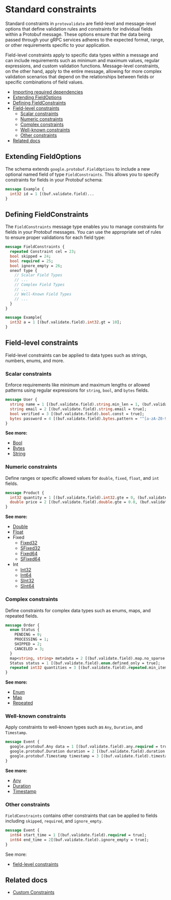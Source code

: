 # Standard constraints

Standard constraints in `protovalidate` are field-level and message-level
options that define validation rules and constraints for individual fields
within a Protobuf message. These options ensure that the data being passed
through your gRPC services adheres to the expected format, range, or other
requirements specific to your application.

Field-level constraints apply to specific data types within a message and can
include requirements such as minimum and maximum values, regular expressions,
and custom validation functions. Message-level constraints, on the other hand,
apply to the entire message, allowing for more complex validation scenarios that
depend on the relationships between fields or specific combinations of field
values.

- [Importing required dependencies](#importing-required-dependencies)
- [Extending FieldOptions](#extending-fieldoptions)
- [Defining FieldConstraints](#defining-fieldconstraints)
- [Field-level constraints](#field-level-constraints)
    - [Scalar constraints](#scalar-constraints)
    - [Numeric constraints](#numeric-constraints)
    - [Complex constraints](#complex-constraints)
    - [Well-known constraints](#well-known-constraints)
    - [Other constraints](#other-constraints)
- [Related docs](#related-docs)

## Extending FieldOptions

The schema extends `google.protobuf.FieldOptions` to include a new optional
named field of type `FieldConstraints`. This allows you to specify
constraints for fields in your Protobuf schema:

```protobuf
message Example {
  int32 id = 1 [(buf.validate.field)...
}
```

## Defining FieldConstraints

The `FieldConstraints` message type enables you to manage constraints for fields
in your Protobuf messages. You can use the appropriate set of rules to ensure
proper validations for each field type:

```protobuf
message FieldConstraints {
  repeated Constraint cel = 23;
  bool skipped = 24;
  bool required = 25;
  bool ignore_empty = 26;
  oneof type {
    // Scalar Field Types
    // ...
    // Complex Field Types
    // ...
    // Well-Known Field Types
    // ...
  }
}
```

```protobuf
message Example{
  int32 a = 1 [(buf.validate.field).int32.gt = 10];
}
```

## Field-level constraints

Field-level constraints can be applied to data types such as strings,
numbers, enums, and more.

### Scalar constraints

Enforce requirements like minimum and maximum lengths or allowed patterns using
regular expressions for `string`, `bool`, and `bytes` fields.

```protobuf
message User {
  string name = 1 [(buf.validate.field).string.min_len = 1, (buf.validate.field).string.max_len = 100];
  string email = 2 [(buf.validate.field).string.email = true];
  bool verified = 3 [(buf.validate.field).bool.const = true];
  bytes password = 4 [(buf.validate.field).bytes.pattern = "^[a-zA-Z0-9]*$"];
}
```

**See more:**

- [Bool](https://buf.build/bufbuild/protovalidate/docs/main:buf.validate#buf.validate.BoolRules)
- [Bytes](https://buf.build/bufbuild/protovalidate/docs/main:buf.validate#buf.validate.BytesRules)
- [String](https://buf.build/bufbuild/protovalidate/docs/main:buf.validate#buf.validate.StringRules)

### Numeric constraints

Define ranges or specific allowed values for `double`, `fixed`, `float`, and
`int` fields.

```protobuf
message Product {
  int32 quantity = 1 [(buf.validate.field).int32.gte = 0, (buf.validate.field).int32.lte = 100];
  double price = 2 [(buf.validate.field).double.gte = 0.0, (buf.validate.field).double.lte = 1000.0];
}
```

**See more:**

- [Double](https://buf.build/bufbuild/protovalidate/docs/main:buf.validate#buf.validate.DoubleRules)
- [Float](https://buf.build/bufbuild/protovalidate/docs/main:buf.validate#buf.validate.FloatRules)
- Fixed
  - [Fixed32](https://buf.build/bufbuild/protovalidate/docs/main:buf.validate#buf.validate.Fixed32Rules)
  - [SFixed32](https://buf.build/bufbuild/protovalidate/docs/main:buf.validate#buf.validate.SFixed32Rules)
  - [Fixed64](https://buf.build/bufbuild/protovalidate/docs/main:buf.validate#buf.validate.Fixed64Rules)
  - [SFixed64](https://buf.build/bufbuild/protovalidate/docs/main:buf.validate#buf.validate.SFixed64Rules)
- Int
  - [Int32](https://buf.build/bufbuild/protovalidate/docs/main:buf.validate#buf.validate.Int32Rules)
  - [Int64](https://buf.build/bufbuild/protovalidate/docs/main:buf.validate#buf.validate.Int64Rules)
  - [SInt32](https://buf.build/bufbuild/protovalidate/docs/main:buf.validate#buf.validate.SInt32Rules)
  - [SInt64](https://buf.build/bufbuild/protovalidate/docs/main:buf.validate#buf.validate.SInt64Rules)

### Complex constraints

Define constraints for complex data types such as enums, maps, and repeated
fields.

```protobuf
message Order {
  enum Status {
    PENDING = 0;
    PROCESSING = 1;
    SHIPPED = 2;
    CANCELED = 3;
  }
  map<string, string> metadata = 2 [(buf.validate.field).map.no_sparse = true];
  Status status = 1 [(buf.validate.field).enum.defined_only = true];
  repeated int32 quantities = 3 [(buf.validate.field).repeated.min_items = 1];
}
```

**See more:**

- [Enum](https://buf.build/bufbuild/protovalidate/docs/main:buf.validate#buf.validate.EnumRules)
- [Map](https://buf.build/bufbuild/protovalidate/docs/main:buf.validate#buf.validate.MapRules)
- [Repeated](https://buf.build/bufbuild/protovalidate/docs/main:buf.validate#buf.validate.RepeatedRules)

### Well-known constraints

Apply constraints to well-known types such as `Any`, `Duration`,
and `Timestamp`.

```protobuf
message Event {
  google.protobuf.Any data = 1 [(buf.validate.field).any.required = true];
  google.protobuf.Duration duration = 2 [(buf.validate.field).duration.gte = "1s", (buf.validate.field).duration.lte = "1h"];
  google.protobuf.Timestamp timestamp = 3 [(buf.validate.field).timestamp.lte = "2021-01-01T00:00:00Z"];
}
```

**See more:**

- [Any](https://buf.build/bufbuild/protovalidate/docs/main:buf.validate#buf.validate.AnyRules)
- [Duration](https://buf.build/bufbuild/protovalidate/docs/main:buf.validate#buf.validate.DurationRules)
- [Timestamp](https://buf.build/bufbuild/protovalidate/docs/main:buf.validate#buf.validate.TimestampRules)

### Other constraints

`FieldConstraints` contains other constraints that can be applied to fields
including `skipped`, `required`, and `ignore_empty`. 

```protobuf
message Event {
  int64 start_time = 1 [(buf.validate.field).required = true];
  int64 end_time = 2[(buf.validate.field).ignore_empty = true];
}
```

See more:

- [field-level constraints](https://buf.build/bufbuild/protovalidate/docs/main:buf.validate#buf.validate.FieldConstraints)

## Related docs

- [Custom Constraints](custom-constraints.md)
